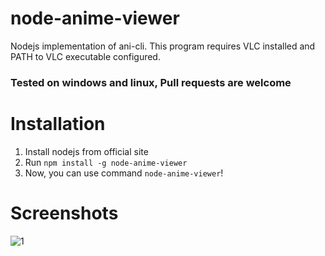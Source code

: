# node-anime-viewer
Nodejs implementation of ani-cli.
This program requires VLC installed and PATH to VLC executable configured.

### Tested on windows and linux, Pull requests are welcome

# Installation
1. Install nodejs from official site
2. Run `npm install -g node-anime-viewer` 
3. Now, you can use command `node-anime-viewer`!

# Screenshots

![1](https://i.imgur.com/MuIJwQp.png)
